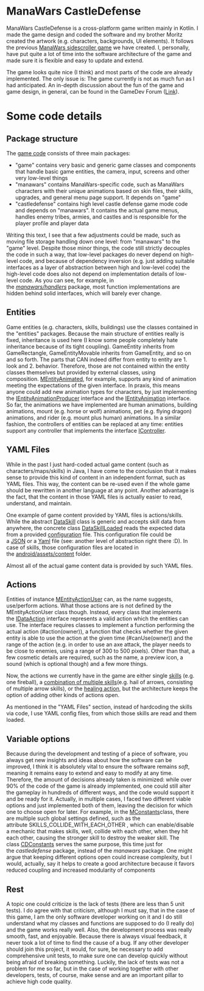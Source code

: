 ManaWars CastleDefense
=======

ManaWars CastleDefense is a cross-platform game written mainly in Kotlin.
I made the game design and coded the software and my brother Moritz created the artwork (e.g. characters, backgrounds, UI elements).
It follows the previous [ManaWars sidescroller game](https://logende.org/portfolio-archive/manawars-sidescroller-cross-platform/) we have created.
I, personally, have put quite a lot of time into the software architecture of the game and made sure it is flexible and easy to update and extend.

The game looks quite nice (I think) and most parts of the code are already implemented.
The only issue is: The game currently is not as much fun as I had anticipated.
An in-depth discussion about the fun of the game and game design, in general, can be found in the GameDev Forum ([Link](https://www.gamedev.net/forums/topic/707213-looking-for-game-designer-making-the-game-fun-programming-and-graphics-are-already-handled/)).

Some code details
=================

Package structure
-----------------

The [game code](https://github.com/Logende/MW_CastleDefense) consists of three main packages:

-   "game" contains very basic and generic game classes and components that handle basic game entities, the camera, input, screens and other very low-level things
-   "manawars" contains ManaWars-specific code, such as ManaWars characters with their unique animations based on skin files, their skills, upgrades, and general menu page support. It depends on "game"
-   "castledefense" contains high level castle defense game mode code and depends on "manawars". It contains the actual game menus, handles enemy tribes, armies, and castles and is responsible for the player profile and player data

Writing this text, I see that a few adjustments could be made, such as moving file storage handling down one level: from "manawars" to the "game" level. Despite those minor things, the code still strictly decouples the code in such a way, that low-level packages do never depend on high-level code, and because of dependency inversion (e.g. just adding suitable interfaces as a layer of abstraction between high and low-level code) the high-level code does also not depend on implementation details of low-level code. As you can see, for example, in the [*manawars/handlers*](https://github.com/Logende/MW_CastleDefense/tree/master/core/src/org/neubauerfelix/manawars/manawars/handlers) package, most function implementations are hidden behind solid interfaces, which will barely ever change.

Entities
--------

Game entities (e.g. characters, skills, buildings) use the classes contained in the "entities" packages. Because the main structure of entities really is fixed, inheritance is used here (I know some people completely hate inheritance because of its tight coupling). GameEntity inherits from GameRectangle, GameEntityMovable inherits from GameEntity, and so on and so forth. The parts that CAN indeed differ from entity to entity are 1. look and 2. behavior. Therefore, those are not contained within the entity classes themselves but provided by external classes, using composition. [MEntityAnimated](https://github.com/Logende/MW_CastleDefense/blob/master/core/src/org/neubauerfelix/manawars/manawars/entities/MEntityAnimated.kt), for example, supports any kind of animation meeting the expectations of the given interface. In praxis, this means anyone could add new animation types for characters, by just implementing the [IEntityAnimationProducer](https://github.com/Logende/MW_CastleDefense/blob/master/core/src/org/neubauerfelix/manawars/manawars/entities/animation/IEntityAnimationProducer.kt) interface and the [IEntityAnimation](https://github.com/Logende/MW_CastleDefense/blob/master/core/src/org/neubauerfelix/manawars/manawars/entities/animation/IEntityAnimation.kt) interface. So far, the animations we have implemented are human animations, building animations, mount (e.g. horse or wolf) animations, pet (e.g. flying dragon) animations, and rider (e.g. mount plus human) animations. In a similar fashion, the controllers of entities can be replaced at any time: entities support any controller that implements the interface [IController](https://github.com/Logende/MW_CastleDefense/blob/master/core/src/org/neubauerfelix/manawars/manawars/entities/controller/IController.kt).

YAML Files
----------

While in the past I just hard-coded actual game content (such as characters/maps/skills) in Java, I have come to the conclusion that it makes sense to provide this kind of content in an independent format, such as YAML files. This way, the content can be re-used even if the whole game should be rewritten in another language at any point. Another advantage is the fact, that the content in those YAML files is actually easier to read, understand, and maintain.

One example of game content provided by YAML files is actions/skills. While the abstract [DataSkill](https://github.com/Logende/MW_CastleDefense/blob/master/core/src/org/neubauerfelix/manawars/manawars/data/actions/DataSkill.kt) class is generic and accepts skill data from anywhere, the concrete class [DataSkillLoaded](https://github.com/Logende/MW_CastleDefense/blob/master/core/src/org/neubauerfelix/manawars/manawars/data/actions/DataSkillLoaded.kt) reads the expected data from a provided [configuration](https://github.com/Logende/MW_CastleDefense/blob/master/core/src/org/neubauerfelix/manawars/manawars/storage/Configuration.java) file. This configuration file could be a [JSON](https://github.com/Logende/MW_CastleDefense/blob/master/core/src/org/neubauerfelix/manawars/manawars/storage/JsonConfiguration.java) or a [Yaml](https://github.com/Logende/MW_CastleDefense/blob/master/core/src/org/neubauerfelix/manawars/manawars/storage/YamlConfiguration.java) file (see: another level of abstraction right there :D). In case of skills, those configuration files are located in the [android/assets/content](https://github.com/Logende/MW_CastleDefense/tree/master/android/assets/content/skills) folder.

Almost all of the actual game content data is provided by such YAML files.

Actions
-------

Entities of instance [MEntityActionUser](https://github.com/Logende/MW_CastleDefense/blob/master/core/src/org/neubauerfelix/manawars/manawars/entities/MEntityActionUser.kt) can, as the name suggests, use/perform actions. What those actions are is not defined by the MEntityActionUser class though. Instead, every class that implements the [IDataAction](https://github.com/Logende/MW_CastleDefense/blob/master/core/src/org/neubauerfelix/manawars/manawars/data/actions/IDataAction.kt) interface represents a valid action which the entities can use. The interface requires classes to implement a function performing the actual action (#action(owner)), a function that checks whether the given entity is able to use the action at the given time (#canUse(owner)) and the range of the action (e.g. in order to use an axe attack, the player needs to be close to enemies, using a range of 300 to 500 pixels). Other than that, a few cosmetic details are required, such as the name, a preview icon, a sound (which is optional though) and a few more things.

Now, the actions we currently have in the game are either single [skills](https://github.com/Logende/MW_CastleDefense/blob/master/core/src/org/neubauerfelix/manawars/manawars/data/actions/DataSkill.kt) (e.g. one fireball), a [combination of multiple skills](https://github.com/Logende/MW_CastleDefense/blob/master/core/src/org/neubauerfelix/manawars/manawars/data/actions/DataSkillMixLoaded.kt)(e.g. hail of arrows, consisting of multiple arrow skills), or the [healing action](https://github.com/Logende/MW_CastleDefense/blob/master/core/src/org/neubauerfelix/manawars/manawars/data/actions/DataActionHeal.kt), but the architecture keeps the option of adding other kinds of actions open.

As mentioned in the "YAML Files" section, instead of hardcoding the skills via code, I use YAML config files, from which those skills are read and them loaded.

Variable options
----------------

Because during the development and testing of a piece of software, you always get new insights and ideas about how the software can be improved, I think it is absolutely vital to ensure the software remains *soft*, meaning it remains easy to extend and easy to modify at any time. Therefore, the amount of decisions already taken is minimized: while over 90% of the code of the game is already implemented, one could still alter the gameplay in hundreds of different ways, and the code would support it and be ready for it. Actually, in multiple cases, I faced two different viable options and just implemented both of them, leaving the decision for which one to choose open for later. For example, in the [MConstants](https://github.com/Logende/MW_CastleDefense/blob/master/core/src/org/neubauerfelix/manawars/manawars/MConstants.kt)class, there are multiple such global settings defined, such as the attribute SKILLS_COLLIDE_WITH_EACH_OTHER , which can enable/disable a mechanic that makes skills, well, collide with each other, when they hit each other, causing the stronger skill to destroy the weaker skill. The class [CDConstants](https://github.com/Logende/MW_CastleDefense/blob/master/core/src/org/neubauerfelix/manawars/castledefense/CDConstants.kt) serves the same purpose, this time just for the *castledefense* package, instead of the *manawars* package. One might argue that keeping different options open could increase complexity, but I would, actually, say it helps to create a good architecture because it favors reduced coupling and increased modularity of components

Rest
----

A topic one could criticize is the lack of tests (there are less than 5 unit tests). I do agree with that criticism, although I must say, that in the case of this game, I am the only software developer working on it and I do still understand what my classes and functions are supposed to do (I really do) and the game works really well. Also, the development process was really smooth, fast, and enjoyable. Because there is always visual feedback, it never took a lot of time to find the cause of a bug. If any other developer should join this project, it would, for sure, be necessary to add comprehensive unit tests, to make sure one can develop quickly without being afraid of breaking something. Luckily, the lack of tests was not a problem for me so far, but in the case of working together with other developers, tests, of course, make sense and are an important pillar to achieve high code quality.